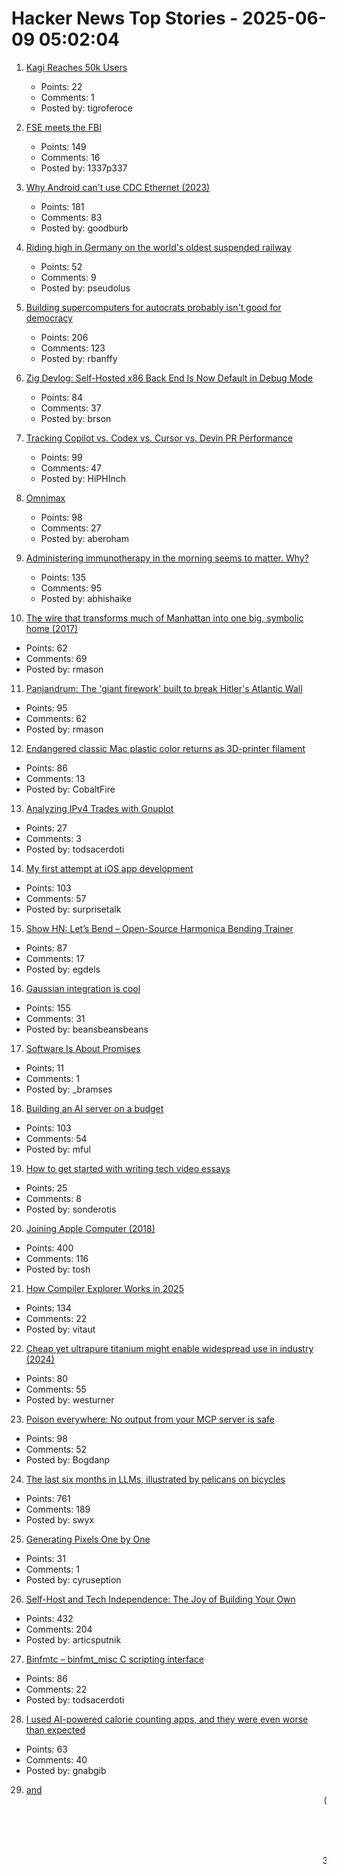 # Hacker News Top Stories - 2025-06-09 05:02:04

1. [Kagi Reaches 50k Users](https://kagi.com/stats?stat=members)
   - Points: 22
   - Comments: 1
   - Posted by: tigroferoce

2. [FSE meets the FBI](https://blog.freespeechextremist.com/blog/fse-vs-fbi.html)
   - Points: 149
   - Comments: 16
   - Posted by: 1337p337

3. [Why Android can't use CDC Ethernet (2023)](https://jordemort.dev/blog/why-android-cant-use-cdc-ethernet/)
   - Points: 181
   - Comments: 83
   - Posted by: goodburb

4. [Riding high in Germany on the world's oldest suspended railway](https://www.theguardian.com/travel/2025/jun/09/riding-high-in-germany-on-the-worlds-oldest-suspended-railway)
   - Points: 52
   - Comments: 9
   - Posted by: pseudolus

5. [Building supercomputers for autocrats probably isn't good for democracy](https://helentoner.substack.com/p/supercomputers-for-autocrats)
   - Points: 206
   - Comments: 123
   - Posted by: rbanffy

6. [Zig Devlog: Self-Hosted x86 Back End Is Now Default in Debug Mode](https://ziglang.org/devlog/2025/#2025-06-08)
   - Points: 84
   - Comments: 37
   - Posted by: brson

7. [Tracking Copilot vs. Codex vs. Cursor vs. Devin PR Performance](https://aavetis.github.io/ai-pr-watcher/)
   - Points: 99
   - Comments: 47
   - Posted by: HiPHInch

8. [Omnimax](https://computer.rip/2025-06-08-Omnimax.html)
   - Points: 98
   - Comments: 27
   - Posted by: aberoham

9. [Administering immunotherapy in the morning seems to matter. Why?](https://www.owlposting.com/p/the-time-of-day-that-immunotherapy)
   - Points: 135
   - Comments: 95
   - Posted by: abhishaike

10. [The wire that transforms much of Manhattan into one big, symbolic home (2017)](https://www.atlasobscura.com/articles/eruv-manhattan-invisible-wire-jewish-symbolic-religious-home)
   - Points: 62
   - Comments: 69
   - Posted by: rmason

11. [Panjandrum: The 'giant firework' built to break Hitler's Atlantic Wall](https://www.bbc.com/future/article/20250603-the-giant-firework-built-to-break-hitlers-atlantic-wall)
   - Points: 95
   - Comments: 62
   - Posted by: rmason

12. [Endangered classic Mac plastic color returns as 3D-printer filament](https://arstechnica.com/apple/2025/06/new-filament-lets-you-3d-print-parts-in-authentic-1980s-apple-computer-color/)
   - Points: 86
   - Comments: 13
   - Posted by: CobaltFire

13. [Analyzing IPv4 Trades with Gnuplot](https://ipv4a-5539ad.gitlab.io/)
   - Points: 27
   - Comments: 3
   - Posted by: todsacerdoti

14. [My first attempt at iOS app development](https://mgx.me/my-first-attempt-at-ios-app-development)
   - Points: 103
   - Comments: 57
   - Posted by: surprisetalk

15. [Show HN: Let’s Bend – Open-Source Harmonica Bending Trainer](https://letsbend.de)
   - Points: 87
   - Comments: 17
   - Posted by: egdels

16. [Gaussian integration is cool](https://rohangautam.github.io/blog/chebyshev_gauss/)
   - Points: 155
   - Comments: 31
   - Posted by: beansbeansbeans

17. [Software Is About Promises](https://www.bramadams.dev/software-is-about-promises/)
   - Points: 11
   - Comments: 1
   - Posted by: _bramses

18. [Building an AI server on a budget](https://www.informationga.in/blog/building-an-ai-server-on-a-budget)
   - Points: 103
   - Comments: 54
   - Posted by: mful

19. [How to get started with writing tech video essays](undefined)
   - Points: 25
   - Comments: 8
   - Posted by: sonderotis

20. [Joining Apple Computer (2018)](https://www.folklore.org/Joining_Apple_Computer.html)
   - Points: 400
   - Comments: 116
   - Posted by: tosh

21. [How Compiler Explorer Works in 2025](https://xania.org/202506/how-compiler-explorer-works)
   - Points: 134
   - Comments: 22
   - Posted by: vitaut

22. [Cheap yet ultrapure titanium might enable widespread use in industry (2024)](https://phys.org/news/2024-06-cheap-ultrapure-titanium-metal-enable.amp)
   - Points: 80
   - Comments: 55
   - Posted by: westurner

23. [Poison everywhere: No output from your MCP server is safe](https://www.cyberark.com/resources/threat-research-blog/poison-everywhere-no-output-from-your-mcp-server-is-safe)
   - Points: 98
   - Comments: 52
   - Posted by: Bogdanp

24. [The last six months in LLMs, illustrated by pelicans on bicycles](https://simonwillison.net/2025/Jun/6/six-months-in-llms/)
   - Points: 761
   - Comments: 189
   - Posted by: swyx

25. [Generating Pixels One by One](https://tunahansalih.github.io/blog/autoregressive-vision-generation-part-1/)
   - Points: 31
   - Comments: 1
   - Posted by: cyruseption

26. [Self-Host and Tech Independence: The Joy of Building Your Own](https://www.ssp.sh/blog/self-host-self-independence/)
   - Points: 432
   - Comments: 204
   - Posted by: articsputnik

27. [Binfmtc – binfmt_misc C scripting interface](https://www.netfort.gr.jp/~dancer/software/binfmtc.html.en)
   - Points: 86
   - Comments: 22
   - Posted by: todsacerdoti

28. [I used AI-powered calorie counting apps, and they were even worse than expected](https://lifehacker.com/health/ai-powered-calorie-counting-apps-worse-than-expected)
   - Points: 63
   - Comments: 40
   - Posted by: gnabgib

29. [<Blink> and <Marquee> (2020)](https://danq.me/2020/11/11/blink-and-marquee/)
   - Points: 209
   - Comments: 162
   - Posted by: ghssds

30. [FAA to eliminate floppy disks used in air traffic control systems](https://www.tomshardware.com/pc-components/storage/the-faa-seeks-to-eliminate-floppy-disk-usage-in-air-traffic-control-systems)
   - Points: 90
   - Comments: 101
   - Posted by: daledavies

